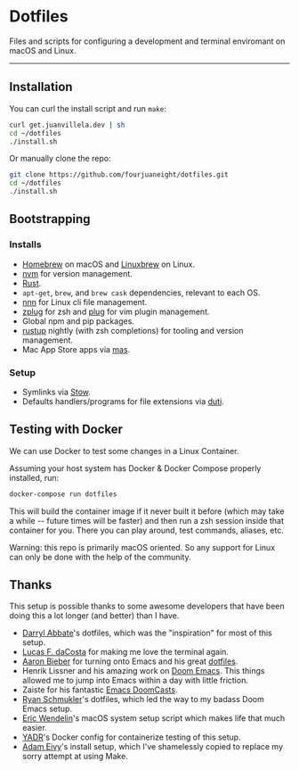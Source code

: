 # Dotfiles

Files and scripts for configuring a development and terminal enviromant on macOS and Linux.

---

## Installation

You can curl the install script and run `make`:

```bash
curl get.juanvillela.dev | sh
cd ~/dotfiles
./install.sh
```

Or manually clone the repo:

```bash
git clone https://github.com/fourjuaneight/dotfiles.git
cd ~/dotfiles
./install.sh
```

## Bootstrapping

### Installs

- [Homebrew](https://brew.sh) on macOS and [Linuxbrew](http://linuxbrew.sh/) on Linux.
- [nvm](https://github.com/creationix/nvm) for version management.
- [Rust](https://www.rust-lang.org).
- `apt-get`, `brew`, and `brew cask` dependencies, relevant to each OS.
- [nnn](https://github.com/jarun/nnn) for Linux cli file management.
- [zplug](https://github.com/zplug/zplug) for zsh and [plug](https://github.com/zplug/zplug) for vim plugin management.
- Global npm and pip packages.
- [rustup](https://github.com/rust-lang/rustup) nightly (with zsh completions) for tooling and version management.
- Mac App Store apps via [mas](https://github.com/mas-cli/mas).

### Setup

- Symlinks via [Stow](https://www.gnu.org/software/stow/).
- Defaults handlers/programs for file extensions via [duti](http://duti.org).

## Testing with Docker

We can use Docker to test some changes in a Linux Container.

Assuming your host system has Docker & Docker Compose properly installed, run:

```bash
docker-compose run dotfiles
```

This will build the container image if it never built it before (which may take a while -- future times will be faster) and then run a zsh session inside that container for you. There you can play around, test commands, aliases, etc.

Warning: this repo is primarily macOS oriented. So any support for Linux can only be done with the help of the community.

## Thanks

This setup is possible thanks to some awesome developers that have
been doing this a lot longer (and better) than I have.

- [Darryl Abbate](https://github.com/rootbeersoup/dotfiles)'s dotfiles, which was the "inspiration" for most of this setup.
- [Lucas F. daCosta](https://lucasfcosta.com/2019/04/07/streams-introduction.html) for making me love the terminal again.
- [Aaron Bieber](https://youtu.be/JWD1Fpdd4Pc) for turning onto Emacs and his great [dotfiles](https://github.com/aaronbieber/dotfiles).
- Henrik Lissner and his amazing work on [Doom Emacs](https://github.com/hlissner/doom-emacs). This things allowed me to jump into Emacs within a day with little friction.
- Zaiste for his fantastic [Emacs DoomCasts](https://www.youtube.com/playlist?list=PLhXZp00uXBk4np17N39WvB80zgxlZfVwj).
- [Ryan Schmukler](https://github.com/rschmukler/doom.d)'s dotfiles, which led the way to my badass Doom Emacs setup.
- [Eric Wendelin](https://github.com/eriwen/dotfiles)'s macOS system setup script which makes life that much easier.
- [YADR](https://github.com/skwp/dotfiles)'s Docker config for containerize testing of this setup.
- [Adam Eivy](https://github.com/atomantic/dotfiles)'s install setup, which I've shamelessly copied to replace my sorry attempt at using Make.
